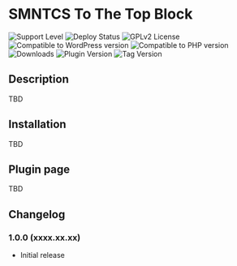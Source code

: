# SMNTCS To The Top Block

![Support Level](https://img.shields.io/badge/support-active-green.svg)
![Deploy Status](https://github.com/nielslange/smntcs-mixcloud-block/actions/workflows/deploy.yml/badge.svg)
![GPLv2 License](https://img.shields.io/github/license/nielslange/smntcs-mixcloud-block.svg)
![Compatible to WordPress version](https://plugintests.com/plugins/smntcs-mixcloud-block/wp-badge.svg)
![Compatible to PHP version](https://plugintests.com/plugins/smntcs-mixcloud-block/php-badge.svg)
![Downloads](https://img.shields.io/wordpress/plugin/dt/smntcs-mixcloud-block.svg)
![Plugin Version](https://img.shields.io/wordpress/plugin/v/smntcs-mixcloud-block.svg)
![Tag Version](https://img.shields.io/github/tag/nielslange/smntcs-mixcloud-block.svg)

## Description

TBD

## Installation

TBD

## Plugin page

TBD

## Changelog

### 1.0.0 (xxxx.xx.xx)

-   Initial release
